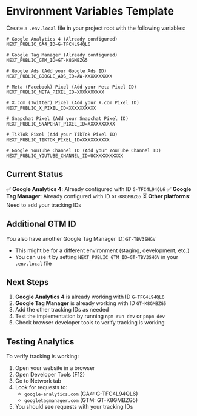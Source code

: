 # Environment Variables Template

Create a `.env.local` file in your project root with the following variables:

```env
# Google Analytics 4 (Already configured)
NEXT_PUBLIC_GA4_ID=G-TFC4L94QL6

# Google Tag Manager (Already configured)
NEXT_PUBLIC_GTM_ID=GT-K8GMBZG5

# Google Ads (Add your Google Ads ID)
NEXT_PUBLIC_GOOGLE_ADS_ID=AW-XXXXXXXXXX

# Meta (Facebook) Pixel (Add your Meta Pixel ID)
NEXT_PUBLIC_META_PIXEL_ID=XXXXXXXXXX

# X.com (Twitter) Pixel (Add your X.com Pixel ID)
NEXT_PUBLIC_X_PIXEL_ID=XXXXXXXXXX

# Snapchat Pixel (Add your Snapchat Pixel ID)
NEXT_PUBLIC_SNAPCHAT_PIXEL_ID=XXXXXXXXXX

# TikTok Pixel (Add your TikTok Pixel ID)
NEXT_PUBLIC_TIKTOK_PIXEL_ID=XXXXXXXXXX

# Google YouTube Channel ID (Add your YouTube Channel ID)
NEXT_PUBLIC_YOUTUBE_CHANNEL_ID=UCXXXXXXXXXX
```

## Current Status

✅ **Google Analytics 4**: Already configured with ID `G-TFC4L94QL6`
✅ **Google Tag Manager**: Already configured with ID `GT-K8GMBZG5`
⏳ **Other platforms**: Need to add your tracking IDs

## Additional GTM ID

You also have another Google Tag Manager ID: `GT-TBV3SHGV`
- This might be for a different environment (staging, development, etc.)
- You can use it by setting `NEXT_PUBLIC_GTM_ID=GT-TBV3SHGV` in your `.env.local` file

## Next Steps

1. **Google Analytics 4** is already working with ID `G-TFC4L94QL6`
2. **Google Tag Manager** is already working with ID `GT-K8GMBZG5`
3. Add the other tracking IDs as needed
4. Test the implementation by running `npm run dev` or `pnpm dev`
5. Check browser developer tools to verify tracking is working

## Testing Analytics

To verify tracking is working:
1. Open your website in a browser
2. Open Developer Tools (F12)
3. Go to Network tab
4. Look for requests to:
   - `google-analytics.com` (GA4: G-TFC4L94QL6)
   - `googletagmanager.com` (GTM: GT-K8GMBZG5)
5. You should see requests with your tracking IDs 